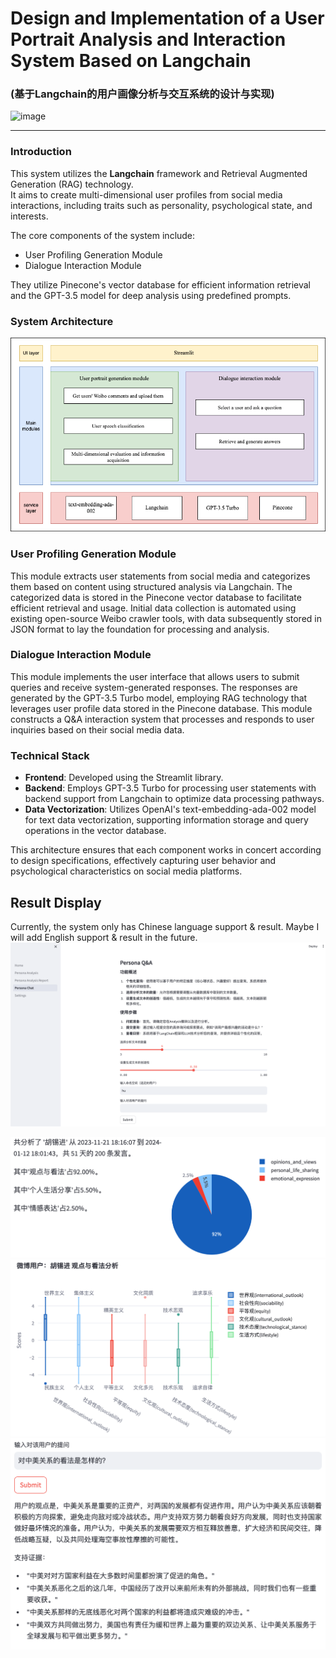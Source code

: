 
# Design and Implementation of a User Portrait Analysis and Interaction System Based on Langchain
### (基于Langchain的用户画像分析与交互系统的设计与实现)
![image](https://img.shields.io/badge/Python-3.11-blue.svg)

---
### Introduction

This system utilizes the **Langchain** framework and Retrieval Augmented Generation (RAG) technology.  
It aims to create multi-dimensional user profiles from social media interactions, including traits such as personality, psychological state, and interests.   

The core components of the system include:
- User Profiling Generation Module  
- Dialogue Interaction Module  

They utilize Pinecone's vector database for efficient information retrieval and the GPT-3.5 model for deep analysis using predefined prompts.

### System Architecture
![img alt](/resources/structure.png)

### User Profiling Generation Module
This module extracts user statements from social media and categorizes them based on content using structured analysis via Langchain. The categorized data is stored in the Pinecone vector database to facilitate efficient retrieval and usage. Initial data collection is automated using existing open-source Weibo crawler tools, with data subsequently stored in JSON format to lay the foundation for processing and analysis.

### Dialogue Interaction Module
This module implements the user interface that allows users to submit queries and receive system-generated responses. The responses are generated by the GPT-3.5 Turbo model, employing RAG technology that leverages user profile data stored in the Pinecone database. This module constructs a Q&A interaction system that processes and responds to user inquiries based on their social media data.

### Technical Stack
- **Frontend**: Developed using the Streamlit library.
- **Backend**: Employs GPT-3.5 Turbo for processing user statements with backend support from Langchain to optimize data processing pathways. 
- **Data Vectorization**: Utilizes OpenAI's text-embedding-ada-002 model for text data vectorization, supporting information storage and query operations in the vector database.

This architecture ensures that each component works in concert according to design specifications, effectively capturing user behavior and psychological characteristics on social media platforms.

## Result Display
Currently, the system only has Chinese language support & result. Maybe I will add English support & result in the future.
![img alt](resources/jiaohu.png)

![img alt](resources/hu_res0.png)
![img alt](resources/hu_res1.png)
![img alt](resources/hu_p412.png)

